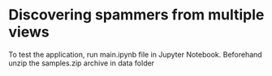# Discovering spammers from multiple views
To test the application, run main.ipynb file in Jupyter Notebook.
Beforehand unzip the samples.zip archive in data folder
